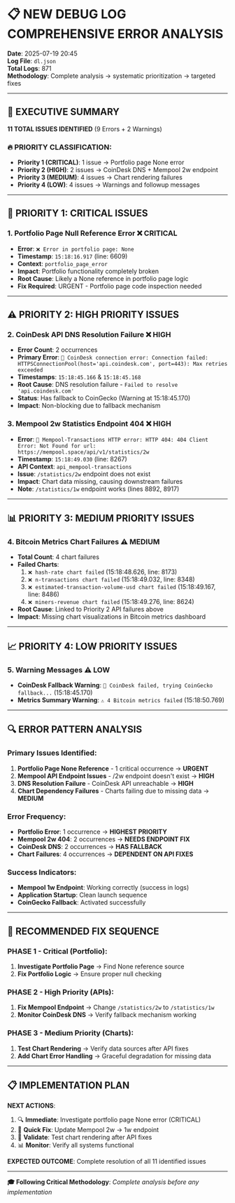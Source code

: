 # 📋 **NEW DEBUG LOG COMPREHENSIVE ERROR ANALYSIS**
**Date**: 2025-07-19 20:45  
**Log File**: `dl.json`  
**Total Logs**: 871  
**Methodology**: Complete analysis → systematic prioritization → targeted fixes

---

## 🎯 **EXECUTIVE SUMMARY**

**11 TOTAL ISSUES IDENTIFIED** (9 Errors + 2 Warnings)

### **🔥 PRIORITY CLASSIFICATION**:
- **Priority 1 (CRITICAL)**: 1 issue → Portfolio page None error
- **Priority 2 (HIGH)**: 2 issues → CoinDesk DNS + Mempool 2w endpoint
- **Priority 3 (MEDIUM)**: 4 issues → Chart rendering failures
- **Priority 4 (LOW)**: 4 issues → Warnings and followup messages

---

## 🚨 **PRIORITY 1: CRITICAL ISSUES** 

### 1. **Portfolio Page Null Reference Error** ❌ CRITICAL
- **Error**: `❌ Error in portfolio page: None`
- **Timestamp**: `15:18:16.917` (line: 6609)
- **Context**: `portfolio_page_error`
- **Impact**: Portfolio functionality completely broken
- **Root Cause**: Likely a None reference in portfolio page logic
- **Fix Required**: URGENT - Portfolio page code inspection needed

---

## ⚠️ **PRIORITY 2: HIGH PRIORITY ISSUES**

### 2. **CoinDesk API DNS Resolution Failure** ❌ HIGH
- **Error Count**: 2 occurrences
- **Primary Error**: `🔌 CoinDesk connection error: Connection failed: HTTPSConnectionPool(host='api.coindesk.com', port=443): Max retries exceeded`
- **Timestamps**: `15:18:45.166` & `15:18:45.168`
- **Root Cause**: DNS resolution failure - `Failed to resolve 'api.coindesk.com'`
- **Status**: Has fallback to CoinGecko (Warning at 15:18:45.170)
- **Impact**: Non-blocking due to fallback mechanism

### 3. **Mempool 2w Statistics Endpoint 404** ❌ HIGH  
- **Error**: `🚨 Mempool-Transactions HTTP error: HTTP 404: 404 Client Error: Not Found for url: https://mempool.space/api/v1/statistics/2w`
- **Timestamp**: `15:18:49.030` (line: 8267)
- **API Context**: `api_mempool-transactions`
- **Issue**: `/statistics/2w` endpoint does not exist
- **Impact**: Chart data missing, causing downstream failures
- **Note**: `/statistics/1w` endpoint works (lines 8892, 8917)

---

## 📊 **PRIORITY 3: MEDIUM PRIORITY ISSUES**

### 4. **Bitcoin Metrics Chart Failures** ⚠️ MEDIUM
- **Total Count**: 4 chart failures
- **Failed Charts**:
  1. `❌ hash-rate chart failed` (15:18:48.626, line: 8173)
  2. `❌ n-transactions chart failed` (15:18:49.032, line: 8348) 
  3. `❌ estimated-transaction-volume-usd chart failed` (15:18:49.167, line: 8486)
  4. `❌ miners-revenue chart failed` (15:18:49.276, line: 8624)
- **Root Cause**: Linked to Priority 2 API failures above
- **Impact**: Missing chart visualizations in Bitcoin metrics dashboard

---

## 📈 **PRIORITY 4: LOW PRIORITY ISSUES**

### 5. **Warning Messages** ⚠️ LOW
- **CoinDesk Fallback Warning**: `🔄 CoinDesk failed, trying CoinGecko fallback...` (15:18:45.170)
- **Metrics Summary Warning**: `⚠️ 4 Bitcoin metrics failed` (15:18:50.769)

---

## 🔍 **ERROR PATTERN ANALYSIS**

### **Primary Issues Identified**:
1. **Portfolio Page None Reference** - 1 critical occurrence → **URGENT**
2. **Mempool API Endpoint Issues** - /2w endpoint doesn't exist → **HIGH**  
3. **DNS Resolution Failure** - CoinDesk API unreachable → **HIGH**
4. **Chart Dependency Failures** - Charts failing due to missing data → **MEDIUM**

### **Error Frequency**:
- **Portfolio Error**: 1 occurrence → **HIGHEST PRIORITY**
- **Mempool 2w 404**: 2 occurrences → **NEEDS ENDPOINT FIX**
- **CoinDesk DNS**: 2 occurrences → **HAS FALLBACK**
- **Chart Failures**: 4 occurrences → **DEPENDENT ON API FIXES**

### **Success Indicators**:
- **Mempool 1w Endpoint**: Working correctly (success in logs)
- **Application Startup**: Clean launch sequence
- **CoinGecko Fallback**: Activated successfully

---

## 🎯 **RECOMMENDED FIX SEQUENCE**

### **PHASE 1 - Critical (Portfolio)**:
1. **Investigate Portfolio Page** → Find None reference source
2. **Fix Portfolio Logic** → Ensure proper null checking

### **PHASE 2 - High Priority (APIs)**:
1. **Fix Mempool Endpoint** → Change `/statistics/2w` to `/statistics/1w` 
2. **Monitor CoinDesk DNS** → Verify fallback mechanism working

### **PHASE 3 - Medium Priority (Charts)**:
1. **Test Chart Rendering** → Verify data sources after API fixes
2. **Add Chart Error Handling** → Graceful degradation for missing data

---

## 📋 **IMPLEMENTATION PLAN**

**NEXT ACTIONS**:
1. 🔍 **Immediate**: Investigate portfolio page None error (CRITICAL)
2. 🔧 **Quick Fix**: Update Mempool 2w → 1w endpoint  
3. 🧪 **Validate**: Test chart rendering after API fixes
4. 📊 **Monitor**: Verify all systems functional

**EXPECTED OUTCOME**: Complete resolution of all 11 identified issues

---

**🎓 Following Critical Methodology**: *Complete analysis before any implementation*
